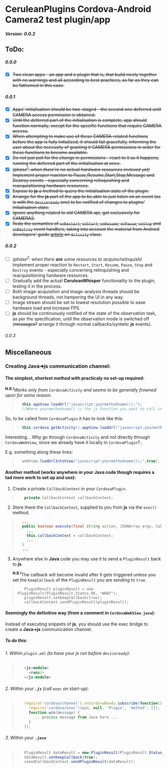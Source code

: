 # CeruleanPlugins Cordova-Android Camera2 test plugin/app
##### Version: 0.0.2

## ToDo:
##### 0.0.0
- [x] ~~Two clean apps - an app and a plugin that is, that build nicely together with no warnings and all according to best practices, as far as they can be fathomed in this case.~~
##### 0.0.1
- [x] ~~Apps' initialisation should be two-staged - the second one deferred until CAMERA access permission is obtained.~~
- [x] ~~Until the deferred part of the initialisation is complete, app should function normally, except for the specific functions that require CAMERA access.~~
- [x] ~~When attempting to make use of these CAMERA-related functions before the app is fully initialised, it should fail gracefully, informing the user about the necessity of granting it CAMERA permissions in order for these functions to become available.~~
- [x] ~~Do not just poll for the change in permissions - react to it as it happens, running the deferred part of the initialisation at once.~~
- [x] ~~*(phase<sup>1</sup>: when there're no actual hardware resources invloved yet)* Implement proper reaction to Pause,Resume,Start,Stop,Message and Destroy events - especially concerning relinquishing and reacquisitioning hardware resources.~~
- [x] ~~Expose to **js** a method to query the initialisation state of the plugin.~~
- [x] ~~Arrange for the **js** part of the app to be able to just listen on an event (as is with the `deviceready` one) to be notified of changes to plugins' initialisation state.~~
- [x] ~~Ignore anything related to old CAMERA api, got exclusively for CAMERA2.~~
- [x] ~~Redo the semantics of `onRestart`, `onStart`, `onResume`, `onPause`, `onStop` and `onDestroy` event handlers, taking into account the material from Android developers' guide [article](https://developer.android.com/reference/android/app/Activity.html#ActivityLifecycle) on `Activity` class.~~
##### 0.0.2
- [ ] *(phase<sup>2</sup>: when there **are** some resources to acquire/relinquish)* Implement proper reaction to `Restart`, `Start`, `Resume`, `Pause`, `Stop` and `Destroy` events - especially concerning relinquishing and reacquisitioning hardware resources.
- [ ] Gradually add the actual **CeruleanWhisper** functionality to the plugin, testing it in the process.
- [ ] Both image-acquisition and image-analysis threads should be background threads, not hampering the UI in any way.
- [ ] Image stream should be set to lowest resolution possible to ease hardware load and increase FPS.
- [ ] **js** should be continuously notified of the state of the observation task, as per the specification, until the observation mode is switched off (~~messages?~~ arrange it through normal callbacks/syntetic **js** events).
###### 0.0.3

## Miscellaneous

### Creating Java&#x2794;js communication channel:
#### The simplest, shortest method with practicaly no set-up required:
 <sup>**N.B.!**</sup>*Works only from `CordovaActivity` and seems to be generally frowned upon for some reason.*
>```java
>   this.appView.loadUrl("javascript:yourmethodname());");
>   //Where yourmethodname() is the js function you want to call in webView.
>```
So, to be called from `CordovaPlugin` it has to look like this:
>```java
>   this.cordova.getActivity().appView.loadUrl("javascript:yourmethodname());");
>```
Interesting... Why go through `CordovaActivity` and not directly through `CordovaWebView`, since we already have it locally in `CordovaPlugin`?..
   
   E.g. something along these lines:
>```java
>   webView.loadUrlIntoView("javascript:yourmethodname());",true);
>```
#### Another method (works anywhere in your Java code though requires a tad more work to set up and use):
1. Create a private `CallbackContext` in your `CordovaPlugin.`
>   ```java
>      private CallbackContext callbackContext;
>   ```
2. Store there the `CallbackContext`, supplied to you from **js** via the `exec()` method.
>   ```java
>     ...
>     public boolean execute(final String action, JSONArray args, CallbackContext callbackContext) throws JSONException {
>       ... 
>       this.callbackContext = callbackContext; 
>       ...
>     }
>     ...
>   ```
3. Anywhere else in **Java** code you may use it to send a `PluginResult` back to **js**.

   <sup>**N.B.!**</sup>The callback will become invalid after it gets triggered unless you set the `KeepCallback` of the `PluginResult` you are sending to `true`.
>   ```javas
>      PluginResult pluginResult = new PluginResult(PluginResult.Status.OK, "WHAT");
>      pluginResult.setKeepCallback(true);
>      callbackContext.sendPluginResult(pluginResult);
>   ```
#### Seemingly the definitive way (from a comment in `CordovaWebView.java`):
Instead of executing snippets of **js**, you should use the exec bridge to create a **Java**&#x2794;**js** communication channel.

##### To do this:
###### 1. Within `plugin.xml` (to have your js run before `deviceready`):
>   ```xml
>      <js-module>
>        <runs/>
>      </js-module>
>   ```
###### 2. Within your **`.js`** (call `exec` on start-up):
>   ```javascript
>      require('cordova/channel').onCordovaReady.subscribe(function() {
>        require('cordova/exec')(win, null, 'Plugin', 'method', []);
>        function win(message) {
>          ... process message from Java here ...
>        }
>      });
>   ```
###### 3. Within your **`.java`**:
>   ```java
>      PluginResult dataResult = new PluginResult(PluginResult.Status.OK, CODE);
>      dataResult.setKeepCallback(true);
>      savedCallbackContext.sendPluginResult(dataResult);
>   ```

